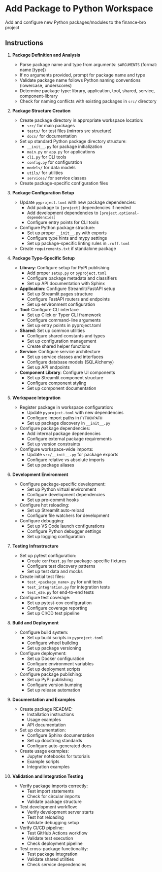 # Add Package to Python Workspace

Add and configure new Python packages/modules to the finance-bro project

## Instructions

1. **Package Definition and Analysis**
   - Parse package name and type from arguments: `$ARGUMENTS` (format: name [type])
   - If no arguments provided, prompt for package name and type
   - Validate package name follows Python naming conventions (lowercase, underscores)
   - Determine package type: library, application, tool, shared, service, component-library
   - Check for naming conflicts with existing packages in `src/` directory

2. **Package Structure Creation**
   - Create package directory in appropriate workspace location:
     - `src/` for main packages
     - `tests/` for test files (mirrors src structure)
     - `docs/` for documentation
   - Set up standard Python package directory structure:
     - `__init__.py` for package initialization
     - `main.py` or `app.py` for applications
     - `cli.py` for CLI tools
     - `config.py` for configuration
     - `models/` for data models
     - `utils/` for utilities
     - `services/` for service classes
   - Create package-specific configuration files

3. **Package Configuration Setup**
   - Update `pyproject.toml` with new package dependencies:
     - Add package to `[project]` dependencies if needed
     - Add development dependencies to `[project.optional-dependencies]`
     - Configure entry points for CLI tools
   - Configure Python package structure:
     - Set up proper `__init__.py` with exports
     - Configure type hints and mypy settings
     - Set up package-specific linting rules in `.ruff.toml`
   - Create `requirements.txt` if standalone package

4. **Package Type-Specific Setup**
   - **Library**: Configure setup for PyPI publishing
     - Add proper `setup.py` or `pyproject.toml`
     - Configure package metadata and classifiers
     - Set up API documentation with Sphinx
   - **Application**: Configure Streamlit/FastAPI setup
     - Set up Streamlit pages structure
     - Configure FastAPI routers and endpoints
     - Set up environment configuration
   - **Tool**: Configure CLI interface
     - Set up Click or Typer CLI framework
     - Configure command-line arguments
     - Set up entry points in pyproject.toml
   - **Shared**: Set up common utilities
     - Configure shared constants and types
     - Set up configuration management
     - Create shared helper functions
   - **Service**: Configure service architecture
     - Set up service classes and interfaces
     - Configure database models (SQLAlchemy)
     - Set up API endpoints
   - **Component Library**: Configure UI components
     - Set up Streamlit component structure
     - Configure component styling
     - Set up component documentation

5. **Workspace Integration**
   - Register package in workspace configuration:
     - Update `pyproject.toml` with new dependencies
     - Configure import paths in `PYTHONPATH`
     - Set up package discovery in `__init__.py`
   - Configure package dependencies:
     - Add internal package dependencies
     - Configure external package requirements
     - Set up version constraints
   - Configure workspace-wide imports:
     - Update `src/__init__.py` for package exports
     - Configure relative vs absolute imports
     - Set up package aliases

6. **Development Environment**
   - Configure package-specific development:
     - Set up Python virtual environment
     - Configure development dependencies
     - Set up pre-commit hooks
   - Configure hot reloading:
     - Set up Streamlit auto-reload
     - Configure file watchers for development
   - Configure debugging:
     - Set up VS Code launch configurations
     - Configure Python debugger settings
     - Set up logging configuration

7. **Testing Infrastructure**
   - Set up pytest configuration:
     - Create `conftest.py` for package-specific fixtures
     - Configure test discovery patterns
     - Set up test data and mocks
   - Create initial test files:
     - `test_<package_name>.py` for unit tests
     - `test_integration.py` for integration tests
     - `test_e2e.py` for end-to-end tests
   - Configure test coverage:
     - Set up pytest-cov configuration
     - Configure coverage reporting
     - Set up CI/CD test pipeline

8. **Build and Deployment**
   - Configure build system:
     - Set up build scripts in `pyproject.toml`
     - Configure wheel building
     - Set up package versioning
   - Configure deployment:
     - Set up Docker configuration
     - Configure environment variables
     - Set up deployment scripts
   - Configure package publishing:
     - Set up PyPI publishing
     - Configure version bumping
     - Set up release automation

9. **Documentation and Examples**
   - Create package README:
     - Installation instructions
     - Usage examples
     - API documentation
   - Set up documentation:
     - Configure Sphinx documentation
     - Set up docstring standards
     - Configure auto-generated docs
   - Create usage examples:
     - Jupyter notebooks for tutorials
     - Example scripts
     - Integration examples

10. **Validation and Integration Testing**
    - Verify package imports correctly:
      - Test import statements
      - Check for circular imports
      - Validate package structure
    - Test development workflow:
      - Verify development server starts
      - Test hot reloading
      - Validate debugging setup
    - Verify CI/CD pipeline:
      - Test GitHub Actions workflow
      - Validate test execution
      - Check deployment pipeline
    - Test cross-package functionality:
      - Test package integration
      - Validate shared utilities
      - Check service dependencies
